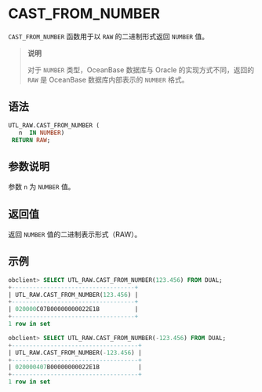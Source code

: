 # CAST_FROM_NUMBER

`CAST_FROM_NUMBER` 函数用于以 `RAW` 的二进制形式返回 `NUMBER` 值。

>**说明**
>
>对于 `NUMBER` 类型，OceanBase 数据库与 Oracle 的实现方式不同，返回的 `RAW` 是 OceanBase 数据库内部表示的 `NUMBER` 格式。

## 语法
```sql
UTL_RAW.CAST_FROM_NUMBER (
   n  IN NUMBER)
 RETURN RAW;
```
## 参数说明

参数 `n` 为 `NUMBER` 值。

## 返回值

返回 `NUMBER` 值的二进制表示形式（RAW）。

## 示例

```sql
obclient> SELECT UTL_RAW.CAST_FROM_NUMBER(123.456) FROM DUAL;
+-----------------------------------+
| UTL_RAW.CAST_FROM_NUMBER(123.456) |
+-----------------------------------+
| 020000C07B00000000022E1B          |
+-----------------------------------+
1 row in set 

obclient> SELECT UTL_RAW.CAST_FROM_NUMBER(-123.456) FROM DUAL;
+------------------------------------+
| UTL_RAW.CAST_FROM_NUMBER(-123.456) |
+------------------------------------+
| 020000407B00000000022E1B           |
+------------------------------------+
1 row in set 
```